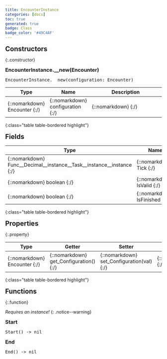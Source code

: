 ```yaml
---
title: EncounterInstance
categories: [docs]
toc: true
generated: true
badge: Class
badge_color: '#49C4AF'
---
```

<style>
h2 {
    margin-top: 1rem;
    margin-bottom: 0.5rem;
    padding: 0;
}

h3 {
    margin-top: 0.25rem;
    margin-bottom: 0.25rem;
}

.notice--warning {
    margin-top: 0.25rem !important;
    margin-bottom: 1rem !important;
}
blockquote {
    margin-top: 0.4rem;
    margin-bottom: 0.25rem; 
}
blockquote p {
    margin-bottom: 0 !important;
    font-size: 0.8em !important;
}
table {width: 100%; }
td {width: 1px; }
td:last-child {width: 100%; }
#main {max-width: 1500px !important;}
h2.constructor::before {
  font-family: "Font Awesome 6 Free";
  font-weight: 900;
  content: "\f013";
  margin-right: 0.5em;
}
h2.readonly::before {
  font-family: "Font Awesome 6 Free";
  font-weight: 900;
  content: "\f023";
  margin-right: 0.5em;
}
h2.property::before {
  font-family: "Font Awesome 6 Free";
  font-weight: 900;
  content: "\f466";
  margin-right: 0.5em;
}
h2.function::before {
  font-family: "Font Awesome 6 Free";
  font-weight: 900;
  content: "\f0e7";
  margin-right: 0.5em;
}
</style>
            


## Constructors
{:.constructor}

### EncounterInstance.__new(Encounter)
<div class ="highlighter-rouge">
<div class ="highlight">
<pre class ="highlight">
<span class='nf'>EncounterInstance.__new</span>(<span class='o'>configuration</span>: <span class='kt'>Encounter</span>)
</pre>
</div>
</div>

| Type | Name | Description
| --- | --- | --- |
| {::nomarkdown} <span class='kt'>Encounter</span> {:/} | {::nomarkdown} <span class='o'>configuration</span> {:/} | {::nomarkdown} <span class='c'></span> {:/} |
{:class="table table-bordered highlight"}

## Fields

| Type | Name | Static | Default | Description |
| --- | --- | --- | --- | --- |
| {::nomarkdown} <span class='kt'>Func__Decimal__instance__Task__instance__instance</span> {:/} | {::nomarkdown} <span class='o'>Tick</span> {:/} | {::nomarkdown}   {:/} | {::nomarkdown}  {:/} | {::nomarkdown} <span class='c'></span> {:/} |
| {::nomarkdown} <span class='kt'>boolean</span> {:/} | {::nomarkdown} <span class='o'>IsValid</span> {:/} | {::nomarkdown}   {:/} | {::nomarkdown}  {:/} | {::nomarkdown} <span class='c'></span> {:/} |
| {::nomarkdown} <span class='kt'>boolean</span> {:/} | {::nomarkdown} <span class='o'>IsFinished</span> {:/} | {::nomarkdown}   {:/} | {::nomarkdown}  {:/} | {::nomarkdown} <span class='c'></span> {:/} |
{:class="table table-bordered highlight"}

## Properties
{:.property}

| Type | Getter | Setter | Static | Default | Description |
| --- | --- | --- | --- | --- | --- |
| {::nomarkdown} <span class='kt'>Encounter</span> {:/} | {::nomarkdown} <span class='nf'>get_Configuration</span>() {:/} | {::nomarkdown} <span class='nf'>set_Configuration</span>(<span class='o'>val</span>) {:/} | {::nomarkdown}   {:/} | {::nomarkdown}  {:/} | {::nomarkdown} <span class='c'></span> {:/} |
{:class="table table-bordered highlight"}

## Functions
{:.function}

*Requires an instance!*
{: .notice--warning}

### Start
<div class ="highlighter-rouge">
<div class ="highlight">
<pre class ="highlight">
<span class='nf'>Start</span>() -> <span class='kt'>nil</span>
</pre>
</div>
</div>

### End
<div class ="highlighter-rouge">
<div class ="highlight">
<pre class ="highlight">
<span class='nf'>End</span>() -> <span class='kt'>nil</span>
</pre>
</div>
</div>

